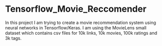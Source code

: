 # Tensorflow_Movie_Reccomender
 In this project I am trying to create a movie recommendation system using neural networks in Tensorflow/Keras. I am using the MovieLens small dataset which contains csv files for 10k links, 10k movies, 100k ratings and 3k tags.
